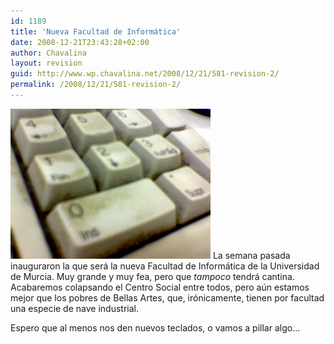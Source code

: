 ```yaml
---
id: 1189
title: 'Nueva Facultad de Informática'
date: 2008-12-21T23:43:28+02:00
author: Chavalina
layout: revision
guid: http://www.wp.chavalina.net/2008/12/21/581-revision-2/
permalink: /2008/12/21/581-revision-2/
---
```

<img class="imgizqda" src="/imagenes/fotos/teclado-facultad.jpg" alt="Teclado lleno de mierda en la Facultad de Informática" /> La semana pasada inauguraron la que será la nueva Facultad de Informática de la Universidad de Murcia. Muy grande y muy fea, pero que _tampoco_ tendrá cantina. Acabaremos colapsando el Centro Social entre todos, pero aún estamos mejor que los pobres de Bellas Artes, que, irónicamente, tienen por facultad una especie de nave industrial.

Espero que al menos nos den nuevos teclados, o vamos a pillar algo…